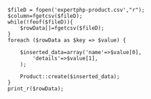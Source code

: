 <pre>
<code class="language-php"> $fileD = fopen('expertphp-product.csv',"r");
 $column=fgetcsv($fileD);
 while(!feof($fileD)){
     $rowData[]=fgetcsv($fileD);
 }
 foreach ($rowData as $key =&gt; $value) {
            
     $inserted_data=array('name'=&gt;$value[0],
         'details'=&gt;$value[1],
     );
            
     Product::create($inserted_data);
 }
 print_r($rowData);</code></pre>

<p>&nbsp;</p>
